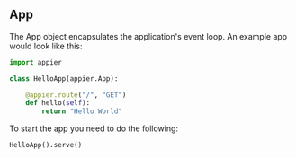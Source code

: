 ## App

The App object encapsulates the application's event loop. An example app would look like this:

```python
import appier

class HelloApp(appier.App):

    @appier.route("/", "GET")
    def hello(self): 
        return "Hello World"
```

To start the app you need to do the following:

```python
HelloApp().serve()
```
